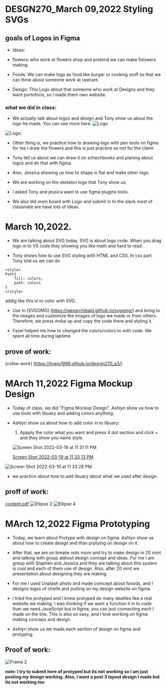 # DESGN270_March 09,2022 Styling SVGs

## goals of Logos in Figma

- Ideas: 

- flowers: who work at flowers shop and protend we can make folowers making.

- Foods: We can make logo as food like burger or cooking stuff so that we can think about someone work at rastrant.

- Design: This Logo about that someone who work at Designs and they want portoforio, so I made them own website.

### what we did in class:

- We actually talk about logos and design and Tony show us about the logo he made.
You can see more here:
![Logo](https://user-images.githubusercontent.com/56320722/157534299-7e52851c-a2e0-4a48-b83a-0d7c5f79bd19.png)

![Logo](https://user-images.githubusercontent.com/56320722/157534299-7e52851c-a2e0-4a48-b83a-0d7c5f79bd19.png);

- Other thing is, we practice how to drawing logo with pen tools on figma for me I draw the flowers and this is just practice so not for the client.

- Tony tell us about we can draw it on schechbooks and planing about logos and do that with figma.

- Also, Jessica showing us how to shape is flat and make other logo.

- We are working on the skelaton logo that Tony show us.

- I asked Tony and jessica want to use figma plugins tools.

- We also did mom board with Logo and submit in to the slack most of classmate are have lots of Ideas.



# March 10,2022.

- We are talking about SVG today, SVG is about logo code. When you drag logo in to VS code they showing you like math and hard to read. 

- Tony shows how to use SVG styling with HTML and CSS. In css part Tony told us we can do 

```
<style>
Path{
    fill: colors;
    path: colors 
}
</style>
```

addig like this in to color with SVG.

- Use in [SVGOMG] (https://jakearchibald.github.io/svgomg/) and bring to the images and customize the images of logo we made or from others. Therefore, we press moke up and copy the code there and styling it. 


- Fasel helped me how to changed the colors/colors to with code. We spent all time during laptime.

## prove of work: 

[cofee-work] (https://hyeju1996.github.io/design270_a3/)


# MArch 11,2022 Figma Mockup Design

- Today of class, we did "Figma Mockup Design". Ashlyn show us how to use tools with libuary and adding colors anything.

- Ashlyn show us about how to add color in to libuary:

    1. Appply the color what you want and press 4 dot section and click + and they show you name style.

    ![Screen Shot 2022-03-19 at 11 31 11 PM](https://user-images.githubusercontent.com/56320722/159151048-9053072b-e71e-4c11-a0da-2efc11a96e88.png)

   [Screen Shot 2022-03-19 at 11 33 13 PM](https://user-images.githubusercontent.com/56320722/159151151-c9ed662d-3a8c-4a9e-9031-4834b2b1cb16.png)


![Screen Shot 2022-03-19 at 11 33 28 PM](https://user-images.githubusercontent.com/56320722/159151163-058670df-a231-4084-ac93-6fe5ba5d1975.png)


- we practice about how to add libuary about what we used after design.


## proff of work:

[content.pdf](https://github.com/Hyeju1996/design270-a4/files/8310728/content.pdf)
![Ellipse 2](https://user-images.githubusercontent.com/56320722/159151192-1b0f7170-5d81-402a-90c6-12d94648c951.png)
![Ellipse 4](https://user-images.githubusercontent.com/56320722/159151195-525192e3-ac73-4d2b-be24-e1e0cc6250e0.png)



# MArch 12,2022 Figma Prototyping

- Today, we learn about Protype with design on figma. Ashlyn show us about how to create design and than prptying on design on it.

- After that, we are on breake outs room and try to make design in 20 mint and talking with group abbout design concept and ideas. For me I am group with Staphen and Jessica and they are talking about this system is cool and each of them use of design. Also, after 20 mint we presentation about designing they are making.

- For me I used Unplash photo and made comcept about fooods, and I designs logos of  cheife and putting on my design website on figma. 

- I tried the protyped and I knew protyped do many deatiles like a real website we making. I was thinking if we want a function it in to code than we need JavaScript but in figma, you can jsut connecting each I made on the line. This is also so easy, and I love working on figma making conceps and design.

- Ashlyn show us we made each section of design on figma and protyping.


## Proof of work:

![Frame 2](https://user-images.githubusercontent.com/56320722/159151496-e165cce4-66c5-4fff-b438-a08471645424.png)


**note: I try to submit here of protyped but its not working so I am just posting my design working. Also, I want a post 3 layout design I made but its not working too**